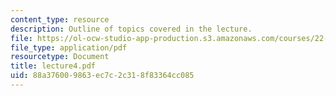 ```yaml
---
content_type: resource
description: Outline of topics covered in the lecture.
file: https://ol-ocw-studio-app-production.s3.amazonaws.com/courses/22-105-electromagnetic-interactions-fall-2005/88a376009863ec7c2c318f83364cc085_lecture4.pdf
file_type: application/pdf
resourcetype: Document
title: lecture4.pdf
uid: 88a37600-9863-ec7c-2c31-8f83364cc085
---
```

